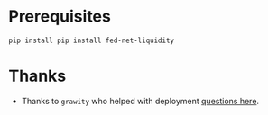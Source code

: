 
# Prerequisites

    pip install pip install fed-net-liquidity

# Thanks

 - Thanks to `grawity` who helped with deployment [questions here](https://serverfault.com/a/1159200/102828).
